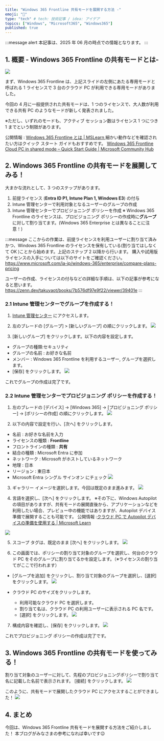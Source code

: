 ```yaml
---
title: "Windows 365 Frontline 共有モードを展開する方法 -"
emoji: "🚁"
type: "tech" # tech: 技術記事 / idea: アイデア
topics: ["Windows", "Microsoft365", "Windows365"]
published: true
---
```


:::message alert
本記事は、2025 年 06 月の時点での情報となります。
:::

## 1. 概要 - Windows 365 Frontline の共有モードとは- 

![](https://storage.googleapis.com/zenn-user-upload/5c888c80075f-20241204.png)

まず、Windows 365 Frontline は、上記スライドの左側にあたる専用モードと呼ばれる 1 ライセンスで 3 台のクラウド PC が利用できる専用モードがありました。

今回の 4 月に一般提供された共有モードは、1 つのライセンスで、大人数が利用できる共有 PC のようなモードが新しく発表されました。

※ただし、いずれのモードも、アクティブ セッション数はライセンス 1 つにつき 1 までという制限があります。

公開情報 : [Windows 365 Frontline とは | MSLearn ](https://learn.microsoft.com/ja-jp/windows-365/enterprise/introduction-windows-365-frontline#windows-365-frontline-in-shared-mode-preview)
細かい動作などを確認されたい方はクイック スタート ガイドもおすすめです。
[Windows 365 Frontline Cloud PC in shared mode – Quick Start Guide | Microsoft Community Hub](https://techcommunity.microsoft.com/discussions/windows365discussions/windows-365-frontline-cloud-pc-in-shared-mode-%E2%80%93-quick-start-guide/4399905)

## 2. Windows 365 Frontline の共有モードを展開してみる！

大まかな流れとして、3 つのステップがあります。
1. 前提ライセンス (**Entra ID P1, Intune Plan 1, Windows E3**) の付与  
2. Intune 管理センターで利用対象となるユーザーのグループの作成
3. Intune 管理センターでプロビジョニング ポリシーを作成
※ Windows 365 Frontline のライセンスは、プロビジョニング ポリシーの作成時に**グループ**に対して割り当てます。(Windows 365 Enterprise とは異なることに注意！)


:::message
ここからの作業は、前提ライセンスを利用ユーザーに割り当て済みかつ、Windows 365 Frontline のライセンスを保有している(割り当てはしなくて OK )ことから始めます。上記のステップ 2 以降から行います。
購入や試用版ライセンスの入手については以下のサイトをご確認ください。
https://www.microsoft.com/ja-jp/windows-365/enterprise/compare-plans-pricing

ユーザーの作成、ライセンスの付与などの詳細な手順は、以下の記事が参考になると思います。
https://zenn.dev/takuyaot/books/7b576df97e9f22/viewer/39401e
:::




### 2.1 Intune 管理センターでグループを作成する！

1. [Intune 管理センター](https://intune.microsoft.com/) にアクセスします。

2. 左のブレードの [グループ] > [新しいグループ] の順にクリックします。
![](https://storage.googleapis.com/zenn-user-upload/155c8fbec8f6-20250603.png)

3. [新しいグループ] をクリックします。以下の内容を設定します。
- グループの種類:セキュリティ
- グループの名前 : お好きな名前
- メンバー : Windows 365 Frontline を利用するユーザー, グループを選択します。
- [保存] をクリックします。
![](https://storage.googleapis.com/zenn-user-upload/44a9a14e1eda-20250603.png)

これでグループの作成は完了です。

### 2.2 Intune 管理センターでプロビジョニング ポリシーを作成する！

1. 左のブレードの [デバイス] -> [Windows 365] -> [プロビジョニング ポリシー] -> [ポリシーの作成] の順にクリックします。
![](https://storage.googleapis.com/zenn-user-upload/8a8607d92dc8-20250602.png)

2. 以下の内容で設定を行い、[次へ] をクリックします。
- 名前 : お好きな名前を入力
- ライセンスの種類 : **Frontline**
- フロントラインの種類 : **共有**
- 結合の種類 : Microsoft Entra に参加
- ネットワーク : Microsoft がホストしているネットワーク
- 地理 : 日本
- リージョン : 東日本
- Microsoft Entra シングル サインオン にチェック
![](https://storage.googleapis.com/zenn-user-upload/1eca0c371bd3-20250602.png)

3. ギャラリー イメージを選択します。今回は既定のまま進みます。
![](https://storage.googleapis.com/zenn-user-upload/c2626df8b7f1-20250603.png)

4. 言語を選択し、[次へ] をクリックします。
※その下に、Windows Autopilot の項目がありますが、共有モードの展開直後から、アプリケーションなどを利用したい場合、プレビュー中の機能ではありますが、Autopilot デバイス準備で展開することも可能です。
公開情報 :[クラウド PC で Autopilot デバイスの準備を使用する | Microsoft Learn](https://learn.microsoft.com/ja-jp/windows-365/enterprise/autopilot-device-preparation)

![](https://storage.googleapis.com/zenn-user-upload/ae552814372a-20250603.png)

5. スコープ タグは、既定のまま [次へ] をクリックします。
![](https://storage.googleapis.com/zenn-user-upload/89a7af2b4dca-20250603.png)

6. この画面では、ポリシーの割り当て対象のグループを選択し、何台のクラウド PC をそのグループに割り当てるかを設定します。（※ライセンスの割り当てがここで行われます）
- [グループを追加] をクリックし、割り当て対象のグループを選択し、[選択] をクリックします。
![](https://storage.googleapis.com/zenn-user-upload/0ba4dcccd14c-20250603.png)

- クラウド PC のサイズをクリックします。
  - 利用可能なクラウド PC を選択します。
  - 割り当て名は、クラウド PC の利用ユーザーに表示される PC 名です。
  - [選択] をクリックします。
![](https://storage.googleapis.com/zenn-user-upload/3312716c4774-20250603.png)

7. 構成内容を確認し、[保存] をクリックします。
![](https://storage.googleapis.com/zenn-user-upload/a7e453bb30cb-20250603.png)

これでプロビジョニング ポリシーの作成は完了です。

## 3. Windows 365 Frontline の共有モードを使ってみる！

割り当て対象のユーザーに対して、先程のプロビジョニングポリシーで割り当て名に記載した名前で表示されます。
[接続] をクリックします。
![](https://storage.googleapis.com/zenn-user-upload/0cea3c8ae2c6-20250603.png)

このように、共有モードで展開したクラウド PC にアクセスすることができました！
![](https://storage.googleapis.com/zenn-user-upload/fa504b0ce0e0-20250603.png)

## 4. まとめ
今回は、Windows 365 Frontline 共有モードを展開する方法をご紹介しました！
本ブログがみなさまの参考になれば幸いです😉








